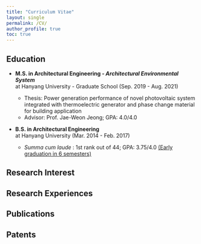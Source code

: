 ```yaml
---
title: "Curriculum Vitae"
layout: single
permalink: /CV/
author_profile: true
toc: true
---
```


## Education

- **M.S. in Architectural Engineering *- Architectural Environmental System***<br/>at Hanyang University - Graduate School (Sep. 2019 - Aug. 2021)
  * Thesis: Power generation performance of novel photovoltaic system integrated with thermoelectric generator and phase change material for building application
  * Advisor: Prof. Jae-Weon Jeong; GPA: 4.0/4.0
  
- **B.S. in Architectural Engineering**<br/>at Hanyang University (Mar. 2014 - Feb. 2017)
  - *Summa cum laude* : 1st rank out of 44; GPA: 3.75/4.0 <u>(Early graduation in 6 semesters)</u>



## Research Interest



## Research Experiences



## Publications



## Patents



## 
